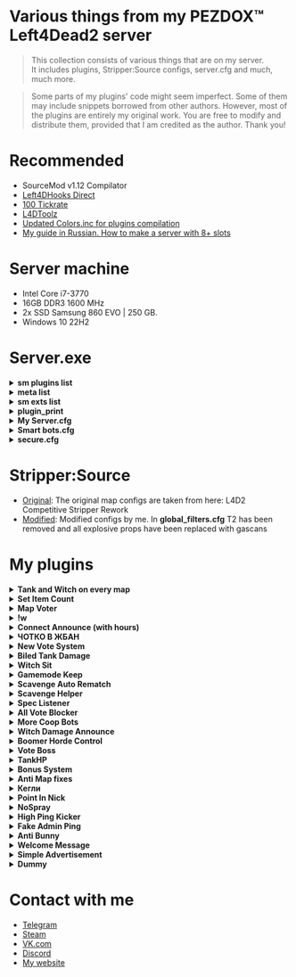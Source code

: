 # Various things from my PEZDOX™ Left4Dead2 server

> This collection consists of various things that are on my server.  
> It includes plugins, Stripper:Source configs, server.cfg and much, much more.  

> Some parts of my plugins' code might seem imperfect. Some of them may include snippets borrowed from other authors. 
> However, most of the plugins are entirely my original work. You are free to modify and distribute them, provided that I am credited as the author. Thank you!

# Recommended
* SourceMod v1.12 Compilator
* [Left4DHooks Direct](https://forums.alliedmods.net/showthread.php?t=321696)
* [100 Tickrate](https://github.com/accelerator74/Tickrate-Enabler)
* [L4DToolz](https://github.com/accelerator74/l4dtoolz?ysclid=m6cfjy68hx719060900)
* [Updated Colors.inc for plugins compilation](https://forums.alliedmods.net/showpost.php?p=2793368&postcount=417)
* [My guide in Russian. How to make a server with 8+ slots](https://forum.myarena.ru/index.php?/topic/47821-statia-kak-sdelat-server-na-8-slotov/)

# Server machine
* Intel Core i7-3770
* 16GB DDR3 1600 MHz
* 2x SSD Samsung 860 EVO | 250 GB.
* Windows 10 22H2

# Server.exe

<details><summary><b>sm plugins list</b></summary>

```ruby
[SM] Listing 109 plugins:  
001 "[L4D2]hunter_pounce_alignment_fix" (2.0) by Lux
002 "[L4D1 & L4D2] Ignore Physics Damage" (1.0.0) by Mart
003 "[L4D2] Fix Jockey Hitbox" (2.1) by Forgetest
004 "Jockey Ride Team Switch Teleport Fix" (1.0) by HarryPotter
005 "L4D2 Pounce Protect" (1.1) by ProdigySim
006 "[L4D & L4D2] Reload Fix - Max Clip Size" (1.5) by SilverShot
007 "L4D(2) Tank Rock Lag Compensation" (1.14) by Luckylockm,HarryPotter,Silvers
008 "[L4D1/2]witch_prevent_target_loss" (1.1.1) by Lux
009 "[L4D2] Poof" (1.35) by blackalegator
010 "[L4D2] Spitter Projectile Creator" (1.2) by SilverShot
011 "Survivor Bot Takeover" (0.8) by Mikko Andersson (muukis)
012 "KickMenu" (1.0) by pa4H
013 "Whe" (1.0) by pa4H
014 "FunCmds" (1.0) by pa4H
015 "[pa4H]Help" (1.0) by pa4H
016 "!kill & !afk & !jointeam" (2.0) by pa4H
017 "MajorMenu" (1.0) by pa4H
018 "OverrideChat" (1.0) by pa4H
019 "Server cmds" (1.0) by pa4H
020 "TeamSwitcher" (3.0) by pa4H
021 "[L4D & L4D2] Tank Pass" (2.5) by Scratchy [Laika] & raziEiL [disawar1]
022 "Round Start Bot Stop" (1.8) by EHG
023 "Melee In The Saferoom" (3.1.0) by $atanic $pirit, N3wton
024 "Tank Damage Announce" (2.0) by Griffin, Blade, pa4H
025 "[L4D1 & L4D2] Tank Rock Ignition" (1.1.0) by Mart
026 "[L4D2] Unlock Finales" (1.0.3) by Mart
027 "Tank Attack Control" (1.0) by vintik, CanadaRox, Jacob, Visor, pa4H
028 "AntiMapFixes" (1.0) by pa4H
029 "BonusSystem" (2.5) by pa4H, vintik
030 "MapVoter" (2.1) by pa4H
031 "SetItemsCount" (3.0) by pa4H
032 "Tank&Witch on every map and !boss" (030824) by pa4H
033 "TankHP" (2.0) by pa4H
034 "VoteBoss" (1.0) by pa4H
035 "WhoBecomeTank" (1.0) by pa4H
036 "WitchDamageAnnounce" (2.0) by pa4H
037 "WitchSit" (1.0) by pa4H
038 "Connection Time Player" (1.0.0) by AlmazON
039 "AdminSeeAllChat" (1.0) by pa4H
040 "AntiBunny" (1.0) by pa4H
041 "ChatProcessor" (1.0) by pa4H
042 "MVP" (2.0) by pa4H
043 "SimpleAdv" (2.0) by pa4H, Tsunami
044 "Welcome Message" (2.0) by pa4H
045 "ABX" (1.2) by PCI Gaming Team
046 "[L4D2] Boomer Horde Control" (2.0) by Spoon, pa4H
047 "[L4D & L4D2] Common Limiter" (1.2) by SilverShot
048 "L4D2 weapon csgo reload" (2.3) by Harry Potter
049 "Dynamic Ghost Respawn Time" (1.0) by Xx_Faxe_xX
050 "[L4D & 2] Freely Round End" (1.0) by Forgetest
051 "[L4D & L4D2] Gear Transfer" (2.21) by SilverShot
052 "L4D Ghost Fly" (1.1.1) by Madcap
053 "[L4D2] Gift Rewards" (1.7) by SilverShot
054 "[L4D & L4D2] God Frames Patch" (1.7) by SilverShot
055 "L4D2 Hittable Control" (0.7) by Stabby, Visor, Sir, Derpduck, Forgetest
056 "Incap Punch Fix" (1) by CanadaRox
057 "L4D2 Melee Damage Fix&Control" (2.1) by Visor, Sir, A1m`
058 "L4D2 Bash Kills" (1.0) by Jahze
059 "No Spitter During Tank" (2.0) by Don, epilimic, Griffin
060 "[L4D & L4D2] Reverse Friendly-Fire" (2.8.2) by Mystic Spiral, pa4H
061 "[L4D2] Shove Direction Fix" by BHaType
062 "BiledTankDamage" (1.0) by pa4H
063 "Round All Talk" (1.1) by Mr. Zero
064 "[L4D & L4D2] First Map - Skip Intro Cutscenes" (1.11) by SilverShot
065 "DBLogger" (2.0) by pa4H
066 "FakeAdminPing" (1.0) by pa4H
067 "HighPingKicker" (1.0) by pa4H
068 "New Vote System" (170125) by pa4H
069 "PointInNick" (1.0) by pa4H
070 "ProStats" (4.0) by pa4H
071 "[L4D & L4D2] Dissolve Infected" (1.15) by SilverShot
072 "L4D2 Godframes Color (Default timings)" (0.1.2) by Tabun
073 "[L4D2]Survivor_Legs_Restore" (1.6.0) by Lux
074 "L4D2 Tank Hittable Glow" (2.5) by Harry Potter, Sir, A1m`, Derpduck
075 "Chotko_V_Jban" (2.0) by pa4H
076 "Kegly" (1.0) by pa4H
077 "ListSpeakers" (5.0) by pa4H, Aceleracion, Emilio3
078 "PissOnFace" (1.0) by pa4H
079 "UltraSound" (1.1) by pa4H
080 "l4d2_changelevel" (1.2.1) by Lux
081 "Skill Detection (skeets, crowns, levels)" (1.1.1) by Tabun
082 "[L4D & L4D2] Mission and Weapons - Info Editor" (1.25) by SilverShot
083 "[L4D & L4D2] Left 4 DHooks Direct" (1.155) by SilverShot
084 "[ANY] Restart Empty Server (or Map)" (2.6) by Alex Dragokas
085 "L4D 1/2 Remove Lobby Reservation" (2.0.8) by Downtown1, Anime4000, sorallll, HatsuneImagine
086 "[L4D2 & CS:GO & NMRiH] VScript File Replacer" (1.17) by SilverShot
087 "Server status" (1.0) by pa4H
088 "[L4D/2] Automated Demo Recording" (1.2) by shqke
089 "[L4D/2] Hide SourceTV Bot" (1.2) by shqke
090 "Manage HLTV Cameras" (1.6) by shqke
091 "[L4D/2] Unlink Camera Entities" (1.1) by shqke
092 "[Lilac] Little Anti-Cheat" (1.7.4) by J_Tanzanite
093 "Anti BunnyHop" (2.0) by CanadaRox, pa4H
094 "AntiPetuch" (1.0) by pa4H
095 "AFK Manager" (4.3.0) by Rothgar
096 "Spectator stays spectator" (1.0h-2024/2/19) by Die Teetasse, Harry
097 "l4d2 specating cheat" (2.8-2023/6/19) by Harry Potter
098 "SpecLister" (6.0) by pa4H
099 "SimpleInfectedSelect" (2.1) by pa4H, XBetaAlpha
100 "VIP-System" (1.0) by pa4H
101 "[L4D & L4D2] Flashlight Package" (2.34) by SilverShot
102 "[L4D & L4D2] Hats" (1.49) by SilverShot
103 "Survivor Bot Select" (1.0) by Merudo
104 "Admin File Reader" (1.12.0.7165) by AlliedModders LLC
105 "Admin Menu" (1.12.0.7165) by AlliedModders LLC
106 "Basic Comm Control" (1.12.0.7165) by AlliedModders LLC
107 "Basic Commands" (1.12.0.7176) by AlliedModders LLC
108 "Fun Commands" (1.12.0.7165) by AlliedModders LLC
109 "Player Commands" (1.12.0.7165) by AlliedModders LLC
```
</details>

<details><summary><b>meta list</b></summary>

```ruby
Listing 10 plugins:
  [01] L4DToolZ (2.0.1) by Accelerator, Ivailosp
  [02] Pounce Damage Uncap (1.1.0.0-1) by Michael "ProdigySim" Busby, $atanic $pirit
  [03] SourceMod (1.12.0.7176) by AlliedModders LLC
  [04] Stripper (1.2.2) by BAILOPAN
  [05] Actions (3.8.8) by BHaType
  [06] SourceTV Manager (1.2) by Peace-Maker
  [07] SDK Tools (1.12.0.7176) by AlliedModders LLC
  [08] SourceTV Support (0.10.1) by Evgeniy "shqke" Kazakov
  [09] SDK Hooks (1.12.0.7176) by AlliedModders LLC
  [10] DHooks (1.12.0.7176) by AlliedModders LLC
```	
</details>

<details><summary><b>sm exts list</b></summary>

```ruby
[SM] Displaying 17 extensions:
[01] Accelerator (2.5.0): SRCDS Crash Handler
[02] Webternet (1.12.0.7176): Extension for interacting with URLs
[03] Actions (3.8.8): Nextbot action tree manager
[04] Console Cleaner (1.4.0): Console warning suppressor
[05] SourceTV Manager (1.2): Interface to interact with the SourceTV server.
[06] BinTools (1.12.0.7176): Low-level C/C++ Calling API
[07] SDK Tools (1.12.0.7176): Source SDK Tools
[08] SourceTV Support (0.10.1): Restores broadcasting/recording SourceTV features in Left 4 Dead engine
[09] SDK Hooks (1.12.0.7176): Source SDK Hooks
[10] DHooks (1.12.0.7176): Dynamic Hooks
[11] Client Preferences (1.12.0.7176): Saves client preference settings
[12] SQLite (1.12.0.7176): SQLite Driver
[13] Top Menus (1.12.0.7176): Creates sorted nested menus
[14] GeoIP (1.12.0.7176): Geographical IP information
[15] REST in Pawn (1.3.1): Provides HTTP and JSON natives for plugins
[16] Regex (1.12.0.7176): Provides regex natives for plugins
[17] MySQL-DBI (1.12.0.7176): MySQL driver implementation for DBI
```

</details>

<details><summary><b>plugin_print</b></summary>

```ruby
Loaded plugins:  
0:      "Metamod:Source 1.12.0-dev+1211"
1:      "Tickrate_Enabler 1.5, ProdigySim"
```

</details>

<details><summary><b>My Server.cfg</b></summary>

```ruby
hostname "PEZDOX | Versus #1" 

sv_allow_lobby_connect_only 1  // САМЫЙ ВАЖНЫЙ КВАР

sm_cvar sv_visiblemaxplayers 10
sm_cvar sv_maxplayers 24

sm_cvar sv_gametypes "versus"
sm_cvar mp_gamemode "versus"
sm_cvar lock_gamemode "versus"
sm_cvar sv_tags "versus, pezdox"
sm_cvar sv_search_key "versus, pezdox"

// Server //
sv_lan 0
motd_enabled 0 
sm_cvar sv_force_unreserved 0
sv_region 3
sv_steamgroup_exclusive 0
sm_cvar sm_advertisements_interval 75

sm_cvar vs_max_team_switches 5	  	  // Возможность 5 раз менять команду
sm_cvar sb_all_bot_game 1		 	  // Чтоб игра не завершалась когда в команде нет игроков
sm_cvar allow_all_bot_survivor_team 1 // Чтоб игра не завершалась когда в команде нет игроков
bot_join_after_player 0

// SYNXRA //
sm_cvar nb_update_frequency 0.014
sm_cvar sv_minrate 100000
sm_cvar sv_maxrate 100000
sm_cvar sv_minupdaterate 100
sm_cvar sv_maxupdaterate 100
sm_cvar sv_mincmdrate 100
sm_cvar sv_maxcmdrate 100
sm_cvar sv_client_min_interp_ratio 0
sm_cvar sv_client_max_interp_ratio 0
sm_cvar fps_max 0
sm_cvar sv_client_predict 1
sm_cvar sv_unlag 1
sm_cvar sv_maxunlag 0.5
sm_cvar net_maxcleartime 0.001
sm_cvar net_splitrate 2
sm_cvar net_splitpacket_maxrate 100000
mat_queue_mode 2
// Resolve_colission ext
z_resolve_zombie_collision_multiplier "0.05"

// SourceTV
sm_cvar sm_autorecord_minplayers 4
sm_cvar sm_autorecord_roundsplit 0
sm_cvar sm_autorecord_pathfmt "!Demos\%d.%m.%Y\%l-%d.%m.%Y-%H.%M"

// DAMAGE //
sm_cvar l4d2_melee_damage_tank_nerf "27.0" // 300 = 27 | 200 = 51 | 250 = 39
sm_cvar biledTankDamage "100"
sm_cvar z_witch_damage_per_kill_hit 60
sm_cvar z_door_pound_damage 160
sm_cvar survivor_burn_factor_normal "0.35" // 0.2 stock
sm_cvar z_hunter_max_pounce_bonus_damage "100"
sm_cvar z_pounce_damage_range_min "300"
sm_cvar z_pounce_damage_range_max "2200"
sm_cvar hunter_killHeight "1200"
sm_cvar hunter_killMinHP "30"
//sm_cvar boomer_pz_claw_dmg 10
//sm_cvar hunter_pz_claw_dmg 10
//sm_cvar jockey_pz_claw_dmg  10
//sm_cvar smoker_pz_claw_dmg 10
//sm_cvar spitter_pz_claw_dmg 10

// Props damage //
sm_cvar hc_sflog_standing_damage "100.0"
sm_cvar hc_bhlog_standing_damage "100.0"
sm_cvar hc_haybale_standing_damage "100.0"
sm_cvar hc_baggage_standing_damage "100.0"

// Патроны //
sm_cvar ammo_shotgun_max "80"
sm_cvar ammo_smg_max "750"
sm_cvar ammo_sniperrifle_max "60"

// Logs //
sv_rcon_banpenalty 0
sv_rcon_maxfailures 1
sv_rcon_minfailures 1
sv_rcon_minfailuretime 0
log on
sv_rcon_log 1
sv_logbans 1
sv_logecho 1
sv_logfile 1
sv_log_onefile 0
mp_logdetail 3
exec banned_ip.cfg
exec banned_user.cfg
writeid
writeip

// FastDL //
sv_pure 0
sv_consistency 0
sv_downloadurl "http://pa4h.ru/!l4d2"
sv_allowdownload 0
sv_allowupload 0

// Commons //
sm_cvar z_health 30 // HP бомжей
sm_cvar z_common_limit "24" // Общее население
sm_cvar z_mob_spawn_max_size "24" // Максимальное сколько прибежит в волне
sm_cvar z_mob_spawn_min_size "24" // Минимальное сколько прибежит в волне
sm_cvar z_mega_mob_size "24" // При паническом событии.
sm_cvar z_mob_spawn_finale_size "24"
sm_cvar z_mega_mob_spawn_max_interval "240" 
sm_cvar z_mega_mob_spawn_min_interval "230" // This command sets the maximum spawn interval, in seconds, between each mega mob spawn.
BoomHordeSet "1" "10"
BoomHordeSet "2" "6"
BoomHordeSet "3" "4"
BoomHordeSet "4" "4"


// Ability refill delays//
sm_cvar z_spit_interval "15" // 20
sm_cvar z_vomit_interval "25" // 30
//sm_cvar tongue_hit_delay "15" // 15
//sm_cvar tongue_miss_delay  "3" // 3
//sm_cvar z_charge_interval "12" // 12
//sm_cvar z_leap_interval_post_incap "30" // 30
sm_cvar z_leap_interval_post_ride "10" // 6


// TANK or WITCH//
sm_cvar z_tank_health 5500 // 8250 ХП
sm_cvar sv_force_time_of_day 0 // Сидячая Вича на всех картах
sm_cvar z_frustration_lifetime 50 // Контроль Танка
sm_cvar l4d_tank_pass_count 100
sm_cvar z_tank_damage_slow_min_range 0
sm_cvar z_tank_damage_slow_max_range 100
sm_cvar tank_stuck_time_suicide "999"
sm_cvar z_witch_burn_time "25"
sm_cvar tank_burn_duration "100"

// Delays //
sm_cvar decalfrequency 1.0 // Задержка спрея
sm_cvar sv_pz_endgame_vote_period 20 
sm_cvar sv_pz_endgame_vote_post_period 20
sm_cvar scavenge_round_setup_time 15
sm_cvar scavenge_round_restart_delay 1
sm_cvar scavenge_round_restart_delay_tied 1
sm_cvar versus_round_restarttimer 5 // Время подсчета очков versus

exec bots.cfg
exec secure.cfg
```
</details>

<details><summary><b>Smart bots.cfg</b></summary>

```ruby
// Survivors
sm_cvar sb_allow_shoot_through_survivors "0"
sm_cvar sb_battlestation_give_up_range_from_human "100"
sm_cvar sb_battlestation_human_hold_time "0.25"
sm_cvar sb_close_checkpoint_door_interval "0.18"
sm_cvar sb_close_threat_range "75"
sm_cvar sb_combat_saccade_speed "2250"
sm_cvar sb_debug_apoproach_wait_time "0"
sm_cvar sb_enforce_proximity_lookat_timeout "0.0"
sm_cvar sb_enforce_proximity_range "10000"
sm_cvar sb_escort "0"
sm_cvar sb_far_hearing_range "0xffffff"
sm_cvar sb_follow_stress_factor "0.0"
sm_cvar sb_friend_immobilized_reaction_time_expert "0"
sm_cvar sb_friend_immobilized_reaction_time_hard "0"
sm_cvar sb_friend_immobilized_reaction_time_normal "0"
sm_cvar sb_friend_immobilized_reaction_time_vs "0"
sm_cvar sb_locomotion_wait_threshold "0"
sm_cvar sb_max_battlestation_range_from_human "290"
sm_cvar sb_max_scavenge_separation "2000"
sm_cvar sb_max_team_melee_weapons "8"
sm_cvar sb_melee_approach_victim "0"
sm_cvar sb_min_attention_notice_time "0"
sm_cvar sb_min_orphan_time_to_cover "0"
sm_cvar sb_near_hearing_range "10000"
sm_cvar sb_neighbor_range "100"
sm_cvar sb_normal_saccade_speed "1500"
sm_cvar sb_path_lookahead_range "975"
sm_cvar sb_pushscale "4"
sm_cvar sb_reachability_cache_lifetime "0"
sm_cvar sb_reachable_cache_paranoia "0"
sm_cvar sb_rescue_vehicle_loading_range "50"
sm_cvar sb_separation_danger_max_range "300"
sm_cvar sb_separation_danger_min_range "84"
sm_cvar sb_separation_range "300"
sm_cvar sb_sidestep_for_horde "1"
sm_cvar sb_threat_close_range "50"
sm_cvar sb_threat_exposure_stop "0xffffff"
sm_cvar sb_threat_exposure_walk "0xffffff"
sm_cvar sb_threat_far_range "8000"
sm_cvar sb_threat_medium_range "3000"
sm_cvar sb_threat_very_close_range "50"
sm_cvar sb_threat_very_far_range "0xffffff"
sm_cvar sb_use_button_range "1000"
sm_cvar sb_vomit_blind_time "0.0"
sb_force_max_intensity Bill
sb_force_max_intensity Coach
sb_force_max_intensity Ellis
sb_force_max_intensity Francis
sb_force_max_intensity Louis
sb_force_max_intensity Nick
sb_force_max_intensity Rochelle
sb_force_max_intensity Zoey

// Survivors for versus
sm_cvar sb_combat_saccade_speed "6750"
sm_cvar sb_locomotion_wait_threshold "0.1"
sm_cvar sb_max_battlestation_range_from_human "100"
sm_cvar sb_normal_saccade_speed "5250"
sm_cvar sb_path_lookahead_range "1350"
sm_cvar sb_pushscale "6.5"
sm_cvar sb_separation_danger_max_range "150"
sm_cvar sb_separation_danger_min_range "75"
sm_cvar sb_separation_range "150"
sm_cvar sb_threat_close_range "5000"
sm_cvar sb_threat_far_range "0xffffff"
sm_cvar sb_threat_medium_range "6000"
sm_cvar sb_threat_very_close_range "2000"

// Infected
sm_cvar boomer_exposed_time_tolerance "0"
sm_cvar boomer_vomit_delay "0.0"
sm_cvar hunter_pounce_loft_rate "0.0375"
sm_cvar hunter_pounce_max_loft_angle "90"
sm_cvar hunter_pounce_ready_range "2000"
sm_cvar jockey_pounce_loft_rate "0.0375"
sm_cvar jockey_pounce_max_loft_angle "90"
sm_cvar nb_goal_look_ahead_range "0xffffff"
sm_cvar nb_path_draw_inc "0xffffff"
sm_cvar nb_path_segment_influence_radius "0xffffff"
sm_cvar nb_saccade_speed "4150"
sm_cvar nb_saccade_time "0"
sm_cvar nb_speed_look_ahead_range "338"
sm_cvar smoker_escape_range "750"
sm_cvar smoker_tongue_delay "0.8"
sm_cvar tank_run_spawn_delay "3"
sm_cvar tank_stasis_time_suicide "90"
sm_cvar tank_stuck_time_choose_new_target "0.5"
sm_cvar tank_stuck_visibility_tolerance_choose_new_target "1.5"
sm_cvar tank_stuck_visibility_tolerance_suicide "60"
sm_cvar tank_throw_aim_error "25"
sm_cvar tank_throw_allow_range "675"
sm_cvar tank_throw_lead_time_factor "0.13"
sm_cvar tank_throw_loft_rate "0.016"
sm_cvar tank_throw_max_loft_angle "90"
sm_cvar tank_visibility_tolerance_suicide "150"
sm_cvar tongue_dropping_to_ground_time "0.7"
sm_cvar z_charge_warmup "0.5"
sm_cvar z_female_boomer_spawn_chance "50"
sm_cvar z_hunter_lunge_pitch "95"
sm_cvar z_jockey_leap_range "675"
sm_cvar z_jockey_leap_time "0.0"
sm_cvar z_jockey_lookahead "1600"
sm_cvar z_jockey_min_ledge_distance "0"
sm_cvar z_jockey_ride_hazard_scan_distance "1900"
sm_cvar z_jockey_ride_scan_distance "3000"
sm_cvar z_jockey_ride_scan_interval "1.50"
sm_cvar z_lunge_interval "0"
sm_cvar z_tank_attack_interval "0.175"
// Infected for versus
sm_cvar jockey_pounce_loft_rate "0.039"
sm_cvar tank_stuck_time_choose_new_target "0.1"
sm_cvar tank_stuck_visibility_tolerance_choose_new_target "1"
sm_cvar tank_throw_aim_error "38"
sm_cvar z_charge_warmup "0.25"
```
</details>

<details><summary><b>secure.cfg</b></summary>

```ruby
tv_password "Hui tebe"
tv_relaypassword "Hui tebe"
rcon_password "Hui tebe"
sm_cvar SteamAPI_Key "Hui tebe"
sv_steamgroup "Hui tebe"
```
</details>

# Stripper:Source
* [Original](https://github.com/Derpduck/L4D2-Comp-Stripper-Rework): The original map configs are taken from here: L4D2 Competitive Stripper Rework
* [Modified](/StripperSource): Modified configs by me. In __global_filters.cfg__ T2 has been removed and all explosive props have been replaced with gascans

# My plugins

<details><summary><b>Tank and Witch on every map</b></summary>

  * [Download](/L4D2-Plugins/TankandWitchoneverymap): This plugin will make the game spawn a Tank with a Witch on EVERY map
    * After the start of the campaign, the plugin randomly selects the spawn position of Tank and Witch.
    * __!boss__ command available. It will show on what percentage of the progress the Tank & Witch will appear.
    * Additionally, the plugin displays a message about Tank encounter.
 ##
</details>

<details><summary><b>Set Item Count</b></summary>

  * [Download](/L4D2-Plugins/SetItemCount): Allows you to set a fixed number of items to appear
	* Big thanks to AiKi and Crimson_Fox  
  
    * __!itemcount__ - Displays the number of items on the map in chat. Only for admins.  
	
	* 20 seconds after survivors leave the saferoom, all medkits on the map are deleted.
	* 2 __pain pill__  
    * 2 __adrenaline__  
    * 1 __defibrillator__  
    * 2 __vomitjar__  
    * 1 __molotov__  
    * 4 __pipe bomb__  
    * 1 __incendiary__  
    * 1 __explosive__  
 ##
</details>

<details><summary><b>Map Voter</b></summary>

  * [Download](/L4D2-Plugins/MapVoter): The plugin displays a menu at the end of the round with voting for the next map.
    * You definitely need a plugin __l4d2_changelevel.smx__. It comes bundled with the plugin 
    * Work only in versus.  
	* Displays the number of votes next to the card name.  
	* It is possible to choose at what hour the voting will start (0 or 1)  
	* It is possible to re-vote 1 time
	
	![picture](/git/mapvoter.png)

## Available commands:
__!revote__  
__!mapvote__  
__!votemap__  
__!mv__  
__!rtv__  

## ConVars:
__sm_cvar timeToEndVote 30__  
__sm_cvar timeToChangeMap 10__  
__sm_cvar voteOnRound 1__  
__sm_cvar canRevote 0__  

 ##
</details>

<details><summary><b>!w</b></summary>

  * [Download](/L4D2-Plugins/!w): The plugin is identical to "L4D2 Startup weapons" by Shine  
	* __!w__, __!t1__, __!melee__ commands is available.  

	* Also available:  
	* __!knife__, __!fireaxe__, __!axe__, __!katana__, __!machete__, __!pan__, __!fryingpan__.  
	* __!shotgun__, __!pump__, __!chrome__, __!smg__, __!uzi__, __!sniper__, __!scout__, __!sniper__.
 ##
</details>

<details><summary><b>Connect Announce (with hours)</b></summary>

  * [Download](/L4D2-Plugins/ConnectAnnounce): A VERY simple plugin showing the connection and disconnection message.
    * Country, city, disconnect reason and also shows the __hours__ spent in L4D2.  
	* The translation file is available (pa4HConAnnounce.phrases.txt)
## Phrases preview:
```
 Player click join to server: Player pa4H is connecting...
 Player fully loaded: Player pa4H (RUS, BRN) connected! 4324h
 Player disconnected: Player pa4H disconnected (Disconnect by user)
 ```
 
## How to install:
  * To be able to display hours, you need a  [Steam API ID](https://steamcommunity.com/dev/apikey).  
  * Put to server.cfg: `sm_cvar SteamAPI_Key "yourid"`  
  * [REST in Pawn](https://forums.alliedmods.net/showthread.php?t=298024) extension for work with SteamAPI.  
  * [Colors.inc](https://forums.alliedmods.net/showthread.php?t=96831) for plugin compilation.  
 ##
</details>

<details><summary><b>ЧОТКО В ЖБАН</b></summary>

  * [Download](/L4D2-Plugins/ЧоткоВЖбан): При убийстве особого зараженного в голову плагин выводит на экран картинку "чотко в жбан". И воспроизводит звук "В ГОЛОВУ!"  
  ![picture](/git/jban.png)
    * У игрока должны скачиваться файлы: __vjban.vmt__, __vjban.vtf__, __v_jban.mp3__
## Настройки FastDL:

```
sv_pure 0
sv_consistency 0
sv_downloadurl "http://site.com/!l4d2"
sv_allowdownload 0
sv_allowupload 0
```
 ##
</details>

<details><summary><b>New Vote System</b></summary>

  * [Download](/L4D2-Plugins/NewVoteSystem): The voting system is written from scratch.
    * You definitely need a plugin __l4d2_changelevel.smx__. It comes bundled with the plugin  
	
Plugin allows you to:
1. Create custom votes: sm_customVote <VoteText> <PassVoteText>
2. Vote for kick a player from another team.
3. Vote for killing infected bots: __!killbots__, __!kb__.
4. Vote for kick of spectators: __!kickspec__, __!ks__, __!sk__, __!nospec__, __!speckick__.
5. Ability to use the __!rematch__ command. (Just start RestartChapter vote)
  
Fixed a game bug when 60% of votes are not pass the vote. (VALVe, did you skip math lessions?)

Plugin disable "Return to Lobby".

Plugin keeps alltalk enabled if players voted to enable it.

Fixed game bug "Voting is already started".

## FAQ:
```
  Q: Why player who created the vote not vote "Yes" automatically?
  A: It might be for trolling. If an inattentive player votes "YES" when the vote for kick his.
  
  Q: Why plugin allow to votekick players from another team
  A: This is a game bug that has existed since the release. I'm not going to change the established mechanics of the game.
  
  Q: Map change not working!
  A: Did you forget about l4d2_changelevel.smx? Put it in your plugins folder.
  
  Q: How to compile?
  A: Compiled on SourceMod 1.11. Additionally you need colors.inc
 ```
 ##
</details>

<details><summary><b>Biled Tank Damage</b></summary>

  * [Download](/L4D2-Plugins/BiledTankDamage): Changes the damage from commons when a vomitjar is thrown at a Tank
    * Сvar: __sm_cvar biledTankDamage 50__
 ##
</details>

<details><summary><b>Witch Sit</b></summary>

  * [Download](/L4D2-Plugins/WitchSit): When the Witch kills the survivor, she sits down and starts crying.
    * I recommend using the plugin with this cvar: __sm_cvar sv_force_time_of_day 0__
 ##
</details>

<details><summary><b>Gamemode Keep</b></summary>

  * [Download](/L4D2-Plugins/GamemodeKeep): The plugin does not allow you to start a server with a game mode other than scavenge
 ##
</details>

<details><summary><b>Scavenge Auto Rematch</b></summary>

  * [Download](/L4D2-Plugins/ScavengeAutoRematch): For scavenge mode. The plugin starts changing the map to the same one 9 seconds after the end of the game.
    * You definitely need a plugin __l4d2_changelevel.smx__.
 ##
</details>

<details><summary><b>Scavenge Helper</b></summary>

  * [Download](/L4D2-Plugins/ScavengeHelper): The first plugin I wrote from the distant 2021. Consists of bad code slightly less than completely.
	* Shows how much time and how many canstras were filled in scavenge mode
 ##
</details>

<details><summary><b>Spec Listener</b></summary>

  * [Download](/L4D2-Plugins/SpecListener): Allows spectator listen others voice and chat
 ##
</details>

<details><summary><b>All Vote Blocker</b></summary>

  * [Download](/L4D2-Plugins/AllVoteBlocker): The name speaks for itself
 ##
</details>

<details><summary><b>More Coop Bots</b></summary>

  * [Download](/L4D2-Plugins/MoreCoopBots): Adds many bots to the map. Useful for coop servers with 4+ players
 ##
</details>

<details><summary><b>Witch Damage Announce</b></summary>

  * [Download](/L4D2-Plugins/WitchDamageAnnounce): Just see screenshot  
  ![picture](/git/witch.png)
 ##
</details>

<details><summary><b>Boomer Horde Control</b></summary>

  * [Download](/L4D2-Plugins/BoomerHordeControl): Fixed number of zombies that come running when Boomer vomit
    * [Original author](https://github.com/spoon-l4d2/Plugins/blob/master/source/l4d2_boomer_horde_control.sp)
	* Cvar: __BoomHordeSet__ "number of vomited survivors" "number of incoming zombies"
	* BoomHordeSet "1" "5"
	* BoomHordeSet "2" "5"
	* BoomHordeSet "3" "5"
	* BoomHordeSet "4" "5"
 ##
</details>

<details><summary><b>Vote Boss</b></summary>

  * [Download](/L4D2-Plugins/NewVoteSystem/VoteBoss):
    * __WARNING!!!__ This plugin is part of the [New Vote System](/L4D2-Plugins/NewVoteSystem) plugin.
	* Adds the __!voteboss <tank%> <witch%>__ command
	* Example: __!voteboss 10 20__, where 10% is the percentage of Tank spawn. 20% is the percentage of the Witch's spawn.
 ##
</details>

<details><summary><b>TankHP</b></summary>

  * [Download](/L4D2-Plugins/TankHP): Just see screenshot :)  
  ![picture](/git/tankHP.png)
</details>

<details><summary><b>Bonus System</b></summary>

  * [Download](/L4D2-Plugins/BonusSystem): A custom bonus system that is used on PEZDOX
	* Adds points for
	* +50 for killing a Witch (per team). Total 50.
	* +25 for an unused first aid kit. Total 100.
	* +25 for passing without an encap. Total 100.
	* +25 for passing without death. Total 100
 ##
</details>

<details><summary><b>Anti Map fixes</b></summary>

  * [Download](/L4D2-Plugins/AntiMapfixes): Removes some map fixes. Which appeared after The Last Stand update
    * [The Last Stand update script. Which removes the old bugs of the game](https://github.com/L4D-Community-Team/Last-Stand-Refresh/blob/main/scripts/vscripts/anv_mapfixes.nut)
	* For a complete list of my deleted map fixes, see inside the plugin source
##
</details>

<details><summary><b>Кегли</b></summary>

  * [Download](/L4D2-Plugins/Кегли)
    * When a Charger grabs a survivor and knocks down another, the sound of pins is played.
	* If a Charger beats up four survivors, then a "Strike" picture is shown on the players' screen  
	
	![picture](/git/Strike.png)
 ##
</details>

<details><summary><b>Point In Nick</b></summary>

  * [Download](/L4D2-Plugins/PointInNick): A funny plugin that changes the nickname of players who have a dot in their nickname
    * The "data" folder contains the __NewNames.txt__ file. 
	* You can enter the names that will be replaced
 ##
</details>

<details><summary><b>NoSpray</b></summary>

  * [Download](/L4D2-Plugins/NoSpray): The plugin disables the ability to put spray
 ##
</details>

<details><summary><b>High Ping Kicker</b></summary>

  * [Download](/L4D2-Plugins/HighPingKicker): The simplest plugin that kicks players with high ping
 ##
</details>

<details><summary><b>Fake Admin Ping</b></summary>

  * [Download](/L4D2-Plugins/FakeAdminPing): Changes the ping number of admins in the TAB. Thereby masking it. The ping itself doesn't actually change.
  ![picture](/git/ping.png)
 ##
</details>

<details><summary><b>Anti Bunny</b></summary>

  * [Download](/L4D2-Plugins/AntiBunny): Убирает ебаного зайчика от HS Top  
	Превращает это:  
	
	```
	(\\__/)
	(='.'=)
	('')_('')
	```  
	Вот в это:
	
	```
	.i.
	Я долбоеб
	.i.
	```
 ##
</details>

<details><summary><b>Welcome Message</b></summary>

  * [Download](/L4D2-Plugins/WelcomeMessage): Sends a message to the player after logging in to the server. Sends it once
 ##
</details>

<details><summary><b>Simple Advertisement</b></summary>

  * [Download](/L4D2-Plugins/SimpleAdvertisement): A simple plugin that sends messages to the chat
  ![picture](/git/Adv.png)
 ##
</details>

<details><summary><b>Dummy</b></summary>

  * [Download](/L4D2-Plugins/): Описание
    *
	*
 ##
</details>

# Contact with me
* [Telegram](https://t.me/pa4H232)  
* [Steam](https://https://steamcommunity.com/id/pa4h1337/)  
* [VK.com](https://vk.com/pa4h1337)  
* [Discord](https://discord.gg/3zzud2jbRC)  
* [My website](https://pa4h.ru)  
